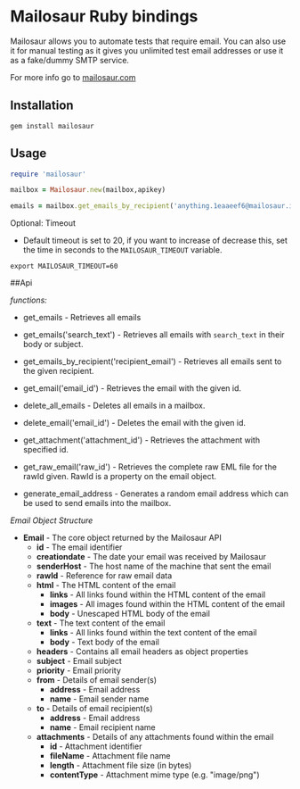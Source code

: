 # Mailosaur Ruby bindings

Mailosaur allows you to automate tests that require email. You can also use it for manual testing as it gives you unlimited test email addresses or use it as a fake/dummy SMTP service.

For more info go to [mailosaur.com](https://mailosaur.com/)


## Installation

  ``` gem install mailosaur ```

## Usage
```ruby
require 'mailosaur'

mailbox = Mailosaur.new(mailbox,apikey)

emails = mailbox.get_emails_by_recipient('anything.1eaaeef6@mailosaur.in')
```

Optional: Timeout

- Default timeout is set to 20, if you want to increase of decrease this, set the time in seconds to the `MAILOSAUR_TIMEOUT` variable.

``` export MAILOSAUR_TIMEOUT=60 ```


##Api

*functions:*

- get_emails - Retrieves all emails

- get_emails('search_text') - Retrieves all emails with ``` search_text ``` in their body or subject.

- get_emails_by_recipient('recipient_email') -
Retrieves all emails sent to the given recipient.

- get_email('email_id') -
Retrieves the email with the given id.

- delete_all_emails -
Deletes all emails in a mailbox.

- delete_email('email_id') -
Deletes the email with the given id.

- get_attachment('attachment_id') -
Retrieves the attachment with specified id.

- get_raw_email('raw_id') -
Retrieves the complete raw EML file for the rawId given. RawId is a property on the email object.

- generate_email_address -
Generates a random email address which can be used to send emails into the mailbox.

*Email Object Structure*

- **Email** - The core object returned by the Mailosaur API
  - **id** - The email identifier
  - **creationdate** - The date your email was received by Mailosaur
  - **senderHost** - The host name of the machine that sent the email
  - **rawId** - Reference for raw email data
  - **html** - The HTML content of the email
    - **links** - All links found within the HTML content of the email
    - **images** - All images found within the HTML content of the email
    - **body** - Unescaped HTML body of the email
  - **text** - The text content of the email
    - **links** - All links found within the text content of the email
    - **body** - Text body of the email
  - **headers** - Contains all email headers as object properties
  - **subject** - Email subject
  - **priority** - Email priority
  - **from** - Details of email sender(s)
    - **address** - Email address
    - **name** - Email sender name
  - **to** - Details of email recipient(s)
    - **address** - Email address
    - **name** - Email recipient name
  - **attachments** - Details of any attachments found within the email
    - **id** - Attachment identifier
    - **fileName** - Attachment file name
    - **length** - Attachment file size (in bytes)
    - **contentType** - Attachment mime type (e.g. "image/png")
